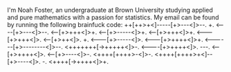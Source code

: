 I'm Noah Foster, an undergraduate at Brown University studying applied and pure mathematics with a passion for statistics. 
My email can be found by running the following brainfuck code:
++[++>+<]-----[+>---<]>--.
+.
<----[+>---<]>--.
<--[+>+++<]>+.
<--[+>-----<]>+.
<--[+>+++<]>+.
<---[+>+++<]>.
<--[+>++<]>.
+.
<---[+>-----<]>.
<---[+>++++<]>+.
<------[+>--------<]>--.
<+++++++[->+++++<]>-.
<----[+>++++<]>.
---.
<--[+>++++<]>.
<--[+>----<]>-.
<++++[++++>-<]>-.
<++++[++++>+<]--[+>----<]>.
-.
<++++[->++++<]>+.
